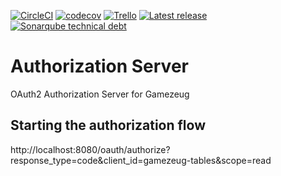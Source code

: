 [![CircleCI](https://img.shields.io/circleci/project/github/ArtunSubasi/gamezeug-auth-server.svg)](https://circleci.com/gh/ArtunSubasi/workflows/gamezeug-auth-server/tree/master)
[![codecov](https://codecov.io/gh/ArtunSubasi/gamezeug-auth-server/branch/master/graph/badge.svg)](https://codecov.io/gh/ArtunSubasi/gamezeug-auth-server)
[![Trello](https://img.shields.io/badge/Trello-public-brightgreen.svg)](https://trello.com/b/xavV1IPz/gamezeug)
[![Latest release](https://img.shields.io/github/tag/ArtunSubasi/gamezeug-auth-server.svg?label=Latest%20Release)](https://github.com/ArtunSubasi/gamezeug-auth-server/releases/latest)
[![Sonarqube technical debt](https://sonarcloud.io/api/project_badges/measure?project=ArtunSubasi_gamezeug-auth-server&metric=sqale_index)](https://sonarcloud.io/dashboard?id=ArtunSubasi_gamezeug-auth-server)

# Authorization Server
OAuth2 Authorization Server for Gamezeug

## Starting the authorization flow
http://localhost:8080/oauth/authorize?response_type=code&client_id=gamezeug-tables&scope=read



